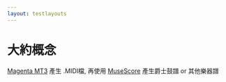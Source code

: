 ```yaml
---
layout: testlayouts
---
```


# 大約概念

[Magenta MT3](https://github.com/magenta/mt3) 產生 .MIDI檔, 再使用 [MuseScore](https://musescore.org/zh-hant) 產生爵士鼓譜 or 其他樂器譜
